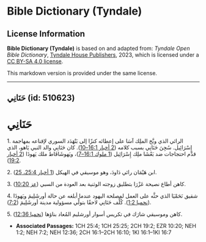 # Bible Dictionary (Tyndale)

## License Information

**Bible Dictionary (Tyndale)** is based on and adapted from: _Tyndale Open Bible Dictionary_, [Tyndale House Publishers](https://tyndaleopenresources.com/), 2023, which is licensed under a [CC BY-SA 4.0 license](https://creativecommons.org/licenses/by-sa/4.0/legalcode.en).

This markdown version is provided under the same license.



--------------------------------

## حَنَانِي (id: 510623)

حَنَانِي
========

1\. الرائي الذي وبَّخ الملِك آسَا على إعطائه كنزًا إلى بَنْهَدَد السوري لإقناعه بمهاجمة إِسْرَائِيل. سُجِنَ حَنَانِي بسبب كلامه ([2 أخبار 16:1–10](https://ref.ly/2Chr16:1-2Chr16:10)). كان حَنَانِي والد النبي يَاهو، الذي قدَّم احتجاجات ضد بَعْشَا ملِك إِسْرَائِيل ([1 ملوك 16:1–7](https://ref.ly/1Kgs16:1-1Kgs16:7))، ويَهوشَافَاط ملك يَهوذَا ([2 أخبار 19:2](https://ref.ly/2Chr19:2)).

2\. ابن هَيْمَان رائي دَاودَ، وهو موسيقي في الهيكل ([1 أخبار 25:4، 25](https://ref.ly/1Chr25:4,1Chr25:25)).

3\. كاهن أطاع نصيحة عَزْرَا بتطليق زوجته الوثنية بعد العودة من السبي ([عز 10:20](https://ref.ly/Ezra10:20)).

4\. شقيق نَحَمْيَا الذي حثَّه على العمل لمصلحة اليهود عندما أبلغه عن حالة أورشَلِيمَ ويَهوذَا ([نحميا 1:2](https://ref.ly/Neh1:2)). كُلِّف حَنَانِي لاحقًا بتولِّي مسؤولية مدينة أورشَلِيمَ ([7:2](https://ref.ly/Neh7:2)).

5\. كاهن وموسيقي شارَك في تكريس أسوار أورشليم المُعاد بناؤها ([نحميا 12:36](https://ref.ly/Neh12:36)).

* **Associated Passages:** 1CH 25:4; 1CH 25:25; 2CH 19:2; EZR 10:20; NEH 1:2; NEH 7:2; NEH 12:36; 2CH 16:1–2CH 16:10; 1KI 16:1–1KI 16:7

